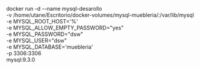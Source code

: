 docker run -d --name mysql-desarollo \
 -v /home/utane/Escritorio/docker-volumes/mysql-muebleria/:/var/lib/mysql \
 -e MYSQL_ROOT_HOST='%' \
 -e MYSQL_ALLOW_EMPTY_PASSWORD="yes" \
 -e MYSQL_PASSWORD="dsw" \
 -e MYSQL_USER="dsw" \
 -e MYSQL_DATABASE='muebleria' \
 -p 3306:3306 \
 mysql:9.3.0
